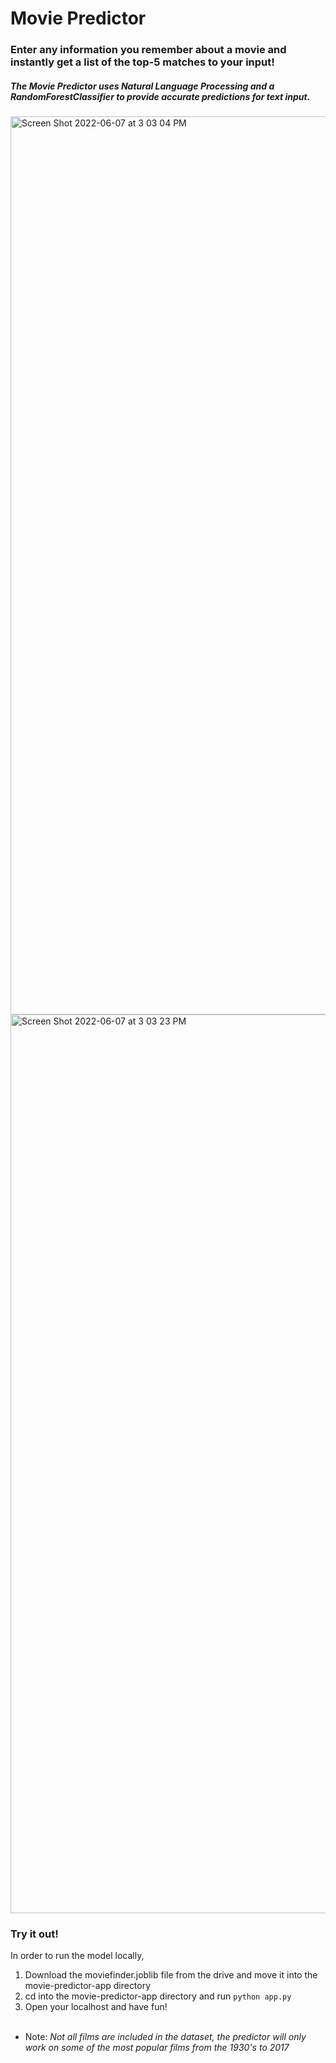 # Movie Predictor

### Enter any information you remember about a movie and instantly get a list of the top-5 matches to your input!

##### The Movie Predictor uses Natural Language Processing and a RandomForestClassifier to provide accurate predictions for text input.

<img width="1437" alt="Screen Shot 2022-06-07 at 3 03 04 PM" src="https://user-images.githubusercontent.com/71991144/172491189-6b833e1e-aad9-4fac-be50-b9a2294e5a87.png">

<img width="1438" alt="Screen Shot 2022-06-07 at 3 03 23 PM" src="https://user-images.githubusercontent.com/71991144/172491246-e79973bb-5c29-44fa-9ec0-093453313b4b.png">


### Try it out!

In order to run the model locally, 

1. Download the moviefinder.joblib file from the drive and move it into the movie-predictor-app directory
2. cd into the movie-predictor-app directory and run `python app.py`
3. Open your localhost and have fun!
<br><br>

* Note: *Not all films are included in the dataset, the predictor will only work on some of the most popular films from the 1930's to 2017*
